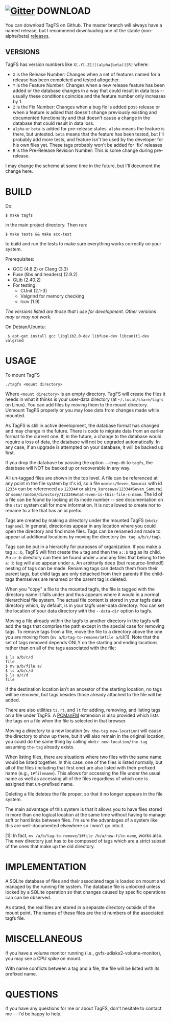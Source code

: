 [![Gitter](https://badges.gitter.im/Join%20Chat.svg)](https://gitter.im/mwatts15/TagFS?utm_source=badge&utm_medium=badge&utm_campaign=pr-badge&utm_content=badge)
DOWNLOAD
========

You can download TagFS on Github. The master branch will always have a named release, but I recommend downloading one of the stable (non-alpha/beta) [releases](https://github.com/mwatts15/TagFS/releases).

VERSIONS
--------
TagFS has version numbers like `X[.Y[.Z]][(alpha|beta)][R]` where:

- `X` is the Release Number: Changes when a set of features named for a release has been completed and tested altogether.
- `Y` is the Feature Number: Changes when a new release feature has been added or the database changes in a way that could result in data loss -- usually these conditions coincide and the feature number only increases by 1.
- `Z` is the Fix Number: Changes when a bug fix is added post-release or when a feature is added that doesn't change previously existing and documented functionality and that doesn't cause a change in the database that could result in data loss.
- `alpha` or `beta` is added for pre-release states. `alpha` means the feature is there, but untested. `beta` means that the feature has been tested, but I'll probably add more tests, and feature isn't be used by the developer for his own files yet. These tags probably won't be added for 'fix' releases 
- `R` is the Pre-Release Revision Number: This is some change during pre-release.

I may change the scheme at some time in the future, but I'll document the change here.

BUILD
=====

Do:

    $ make tagfs

in the main project directory. Then run:

    $ make tests && make acc-test

to build and run the tests to make sure everything works correctly on your system.

Prerequisites:
 - GCC (4.8.2) or Clang (3.3)
 - Fuse (libs and headers) (2.9.2)
 - GLib (2.40.2)
 - For testing:
   - CUnit (2.1-3)
   - Valgrind for memory checking
   - lcov (1.9)

*The versions listed are those that I use for development. Other versions may or may not work.*

On Debian/Ubuntu:

     $ apt-get install gcc libglib2.0-dev libfuse-dev libcunit1-dev valgrind

USAGE
=====
To mount TagFS

    ./tagfs <mount directory>

Where `<mount directory>` is an empty directory. TagFS will create the files it needs in what it thinks is your user-data directory (at `~/.local/share/tagfs` on Linux). You can add files by moving them to the mount directory. Unmount TagFS properly or you may lose data from changes made while mounted.

As TagFS is still in active development, the database format has changed and may change in the future. There is code to migrate data from an earlier format to the current one. If, in the future, a change to the database would require a loss of data, the database will not be upgraded automatically. In any case, if an upgrade is attempted on your database, it will be backed up first.

If you drop the database by passing the option `--drop-db` to `tagfs`, the database will NOT be backed up or recoverable in any way.

All un-tagged files are shown in the top level. A file can be referenced at any point in the file system by it's id, so a file `movies/Seven_Samurai` with id `12334` can be referenced as `12334#` or `akira_kurosawa/12334#Seven_Samurai` or `some/random/directory/12334#what-even-is-this-file-s-name`. The id of a file can be found by looking at its inode number -- see documentation on the `stat` system call for more information. It is not allowed to create nor to rename to a file that has an id prefix.

Tags are created by making a directory under the mounted TagFS (`mkdir tagname`). In general, directories appear in any location where you could open the directory and find more files. Tags can be renamed and made to appear at additional locations by moving the directory (`mv tag a/b/c/tag`). 

Tags can be put in a hierarchy for purposes of organization. If you make a tag `a::b`, TagFS will first create the `a` tag and then the `a::b` tag as its child. An `a::b` directory can then be found under `a` and any files that belong to the `a::b` tag will also appear under `a`. An arbitrarily deep (but resource-limited!) nesting of tags can be made. Renaming tags can detach them from their parent tags, but child tags are only detached from their parents if the child-tags themselves are renamed or the parent tag is deleted.

When you "copy" a file to the mounted tagfs, the file is tagged with the directory name it falls under and thus appears where it would in a normal  hierarchical file system. The actual file content is stored in your tagfs data directory which, by default, is in your tagfs user-data directory. You can set the location of your data directory with the `--data-dir` option to tagfs.

Moving a file already within the tagfs to another directory in the tagfs will add the tags that comprise the path except in the special case for removing tags. To remove tags from a file, move the file to a directory above the one you are moving from (`mv a/b/tag-to-remove/1#file a/b`)[1]. Note that the set of tags removed depends ONLY on the starting and ending locations rather than on all of the tags associated with the file: 
    
    $ ls a/b/c/d
    file
    $ mv a/b/file a/
    $ ls a/b/c/d
    $ ls a/c/d
    file

If the destination location isn't an ancestor of the starting location, no tags will be removed, but tags besides those already attached to the file will be added.

There are also utilities `ts`, `rt`, and `lt` for adding, removing, and listing tags on a file under TagFS. A [PCManFM](http://wiki.lxde.org/en/PCManFM) extension is also provided which lists the tags on a file when the file is selected in that browser.

Moving a *directory* to a new location (`mv the-tag new-location`) will cause the directory to show up there, but it will also remain in the original location; you could do the same thing by calling `mkdir new-location/the-tag` assuming `the-tag` already exists.

When listing files, there are situations where two files with the same name would be listed together. In this case, one of the files is listed normally, but all of the files (including that first one) are also listed with their prefixed name (e.g., `1#filename`). This allows for accessing the file under the usual name as well as accessing all of the files regardless of which one is assigned that un-prefixed name.

Deleting a file deletes the file proper, so that it no longer appears in the file system.

The main advantage of this system is that it allows you to have files stored in more than one logical location at the same time without having to manage soft or hard links between files. I'm sure the advantages of a system like this are well-documented elsewhere so I won't go into it.

  [1]: In fact, `mv /a/b/tag-to-remove/1#file /b/a/new-file-name`, works also. The new directory just has to be composed of tags which are a strict subset of the ones that make up the old directory.

IMPLEMENTATION
==============
A SQLite database of files and their associated tags is loaded on mount and managed by the running file system. The database file is unlocked unless locked by a SQLite operation so that changes caused by specific operations can can be observed.

As stated, the real files are stored in a separate directory outside of the mount point. The names of these files are the id numbers of the associated tagfs file.

MISCELLANEOUS
=============
If you have a volume monitor running (i.e., gvfs-udisks2-volume-monitor), you may see a CPU spike on mount.

With name conflicts between a tag and a file, the file will be listed with its prefixed name.

QUESTIONS
=========
If you have any questions for me or about TagFS, don't hesitate to contact me -- I'd be happy to help.
